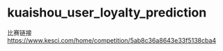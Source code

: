 # kuaishou_user_loyalty_prediction
比赛链接
https://www.kesci.com/home/competition/5ab8c36a8643e33f5138cba4
